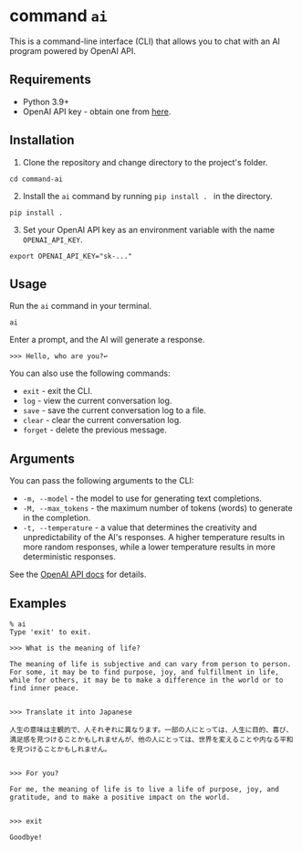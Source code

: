 # command `ai`

This is a command-line interface (CLI) that allows you to chat with an AI program powered by OpenAI API.


## Requirements

- Python 3.9+
- OpenAI API key - obtain one from [here](https://beta.openai.com/signup/).


## Installation

1. Clone the repository and change directory to the project's folder.
```
cd command-ai
```

2. Install the `ai` command by running `pip install . ` in the directory.
```
pip install .
```


3. Set your OpenAI API key as an environment variable with the name `OPENAI_API_KEY`.
```
export OPENAI_API_KEY="sk-..."
```


## Usage

Run the `ai` command in your terminal.

```
ai
```

Enter a prompt, and the AI will generate a response.

```
>>> Hello, who are you?↩
```

You can also use the following commands:

- `exit` - exit the CLI.
- `log` - view the current conversation log.
- `save` - save the current conversation log to a file.
- `clear` - clear the current conversation log.
- `forget` - delete the previous message.


## Arguments

You can pass the following arguments to the CLI:

- `-m, --model` - the model to use for generating text completions.
- `-M, --max_tokens` - the maximum number of tokens (words) to generate in the completion.
- `-t, --temperature` - a value that determines the creativity and unpredictability of the AI's responses. A higher temperature results in more random responses, while a lower temperature results in more deterministic responses.

See the [OpenAI API docs](https://beta.openai.com/docs/api-reference/completions) for details.


## Examples

```
% ai
Type 'exit' to exit.

>>> What is the meaning of life?

The meaning of life is subjective and can vary from person to person. For some, it may be to find purpose, joy, and fulfillment in life, while for others, it may be to make a difference in the world or to find inner peace.


>>> Translate it into Japanese

人生の意味は主観的で、人それぞれに異なります。一部の人にとっては、人生に目的、喜び、満足感を見つけることかもしれませんが、他の人にとっては、世界を変えることや内なる平和を見つけることかもしれません。


>>> For you?

For me, the meaning of life is to live a life of purpose, joy, and gratitude, and to make a positive impact on the world.


>>> exit

Goodbye!
```
